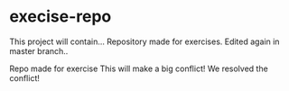 # execise-repo

This project will contain...
Repository made for exercises.
Edited again in master branch..

Repo made for exercise
This will make a big conflict!
We resolved the conflict!

